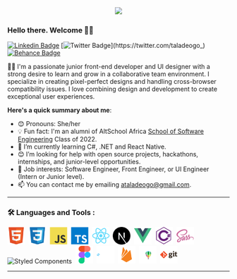 <div id="header" align="center">
  <img src="https://media.giphy.com/media/26xBwdIuRJiAIqHwA/giphy.gif" width="100"/>
</div>


### Hello there. Welcome 👋🏾

[![Linkedin Badge](https://img.shields.io/badge/-Taladeogo-blue?style=for-the-badge&logo=Linkedin&logoColor=white&link=https://www.linkedin.com/in/taladeogo-abraham-b058b1166/)](https://www.linkedin.com/in/taladeogo/) [![Twitter Badge](https://img.shields.io/badge/-@taladeogo_-1ca0f1?style=for-the-badge&logo=twitter&logoColor=white&link=https://twitter.com/taladeogo_)](https://twitter.com/taladeogo_)
[![Behance Badge](https://img.shields.io/badge/-Taladeogo-100000?style=for-the-badge&logo=Behance&logoColor=white&labelColor=354B86&color=354B86&Link=https://www.behance.net/taladeogo)](https://www.behance.net/taladeogo)


:woman_technologist: I'm a passionate junior front-end developer and UI designer with a strong desire to learn and grow in a collaborative team environment. I specialize in creating pixel-perfect designs and handling cross-browser compatibility issues. I love combining design and development to create exceptional user experiences.


**Here's a quick summary about me**:

- 😊 Pronouns: She/her
- 💡 Fun fact: I'm an alumni of AltSchool Africa [School of Software Engineering](https://altschoolafrica.com/schools/engineering) Class of 2022.
- 🌱 I’m currently learning C#, .NET and React Native.
- 😊 I’m looking for help with open source projects, hackathons, internships, and junior-level opportunities.
- 💼 Job interests: Software Engineer, Front Engineer, or UI Engineer (Intern or Junior level).
- 📫 You can contact me by emailing ataladeogo@gmail.com.

---

### :hammer_and_wrench: Languages and Tools :
<div>
<img src="https://github.com/devicons/devicon/blob/master/icons/html5/html5-original.svg" title="HTML" alt="HTML" width="40" height="40"/>&nbsp;
<img src="https://github.com/devicons/devicon/blob/master/icons/css3/css3-original.svg" title="CSS3" alt="CSS3" width="40" height="40"/>&nbsp;
<img src="https://github.com/devicons/devicon/blob/master/icons/javascript/javascript-original.svg" title="JavaScript" alt="JavaScript" width="40" height="40"/>&nbsp;
<img src="https://github.com/devicons/devicon/blob/master/icons/typescript/typescript-original.svg" title="Typescript" alt="Typescript" width="40" height="40"/>&nbsp;
<img src="https://github.com/devicons/devicon/blob/master/icons/react/react-original.svg" title="React" alt="React" width="40" height="40"/>&nbsp;
<img src="https://github.com/devicons/devicon/blob/master/icons/nextjs/nextjs-original.svg" title="Next" alt="Next" width="40" height="40"/>&nbsp;
<img src="https://github.com/devicons/devicon/blob/master/icons/vuejs/vuejs-original.svg" title="Vue" alt="Vue" width="40" height="40"/>&nbsp;
<img src="https://github.com/devicons/devicon/blob/master/icons/csharp/csharp-line.svg" title="C Sharp" alt="C Sharp" width="40" height="40"/>&nbsp;
<img src="https://github.com/devicons/devicon/blob/master/icons/sass/sass-original.svg" title="SASS" alt="SASS" width="40" height="40"/>&nbsp;
<img src="https://github.com/styled-components/brand/blob/master/styled-components.svg" title="Styled Components" alt="Styled Components" width="40" height="40"/>&nbsp;
<img src="https://github.com/devicons/devicon/blob/master/icons/figma/figma-original.svg" title="Figma" alt="Figma" width="40" height="40"/>&nbsp;
<img src="https://github.com/devicons/devicon/blob/master/icons/tailwindcss/tailwindcss-original-wordmark.svg" title="Tailwind" alt="Tailwind" width="40" height="40"/>&nbsp;
<img src="https://github.com/devicons/devicon/blob/master/icons/firebase/firebase-plain.svg" title="Firebase" alt="Firebase" width="40" height="40"/>&nbsp;
<img src="https://github.com/Wilberson-Roberto/Wilberson-Roberto/blob/main/img/coreldraw.svg" title="Corel Draw" alt="Corel draw" width="40" height="40"/>&nbsp;
<img src="https://github.com/devicons/devicon/blob/master/icons/git/git-original-wordmark.svg" title="Git" alt="Git" width="40" height="40"/>
</div>

---
